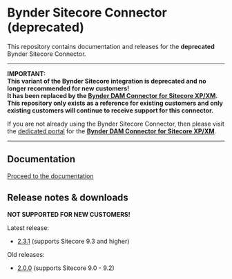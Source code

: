 # Bynder Sitecore Connector (deprecated)

This repository contains documentation and releases for the **deprecated** Bynder Sitecore Connector.

<hr />

**IMPORTANT:**  
**This variant of the Bynder Sitecore integration is deprecated and no longer recommended for new customers!**  
**It has been replaced by the [Bynder DAM Connector for Sitecore XP/XM](https://bynder.humandigital.services/).**  
**This repository only exists as a reference for existing customers and only existing customers will continue to receive support for this connector.**

If you are not already using the Bynder Sitecore Connector, then please visit the [dedicated portal](https://bynder.humandigital.services/) for the **[Bynder DAM Connector for Sitecore XP/XM](https://bynder.humandigital.services/)**.

<hr />

## Documentation

[Proceed to the documentation](./documentation)

## Release notes & downloads

**NOT SUPPORTED FOR NEW CUSTOMERS!**

Latest release:
- [2.3.1](../../releases/tag/2.3.1) (supports Sitecore 9.3 and higher)

Old releases:
- [2.0.0](../../releases/tag/2.0.0) (supports Sitecore 9.0 - 9.2)
